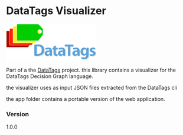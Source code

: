 DataTags Visualizer
============

![DataTags Logo](src/resources/datatags-logo-large.png)

Part of a the [DataTags](http://datatags.org) project.
this library contains a visualizer for the DataTags Decision Graph language.

the visualizer uses as input JSON files extracted from the DataTags cli    
 
the app folder contains a portable version of the web application.

### Version
1.0.0
  